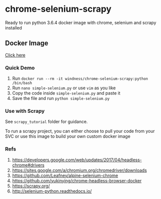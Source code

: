 # chrome-selenium-scrapy
Ready to run python 3.6.4 docker image with chrome, selenium and scrapy installed

## Docker Image
[Click here](https://hub.docker.com/r/windness/chrome-selenium-scrapy/)

### Quick Demo
1. Run `docker run --rm -it windness/chrome-selenium-scrapy:python /bin/bash`
2. Run `nano simple-selenium.py` or use `vim` as you like
3. Copy the code inside `simple-selenium.py` and paste it
4. Save the file and run `python simple-selenium.py`

### Use with Scrapy
See `scrapy_tutorial` folder for guidance.

To run a scrapy project, you can either choose to pull your code from your SVC or use this image to build your own custom docker image

### Refs
1. https://developers.google.com/web/updates/2017/04/headless-chrome#drivers
2. https://sites.google.com/a/chromium.org/chromedriver/downloads
3. https://github.com/Leafney/alpine-selenium-chrome
4. https://github.com/yukinying/chrome-headless-browser-docker
5. https://scrapy.org/
6. http://selenium-python.readthedocs.io/
